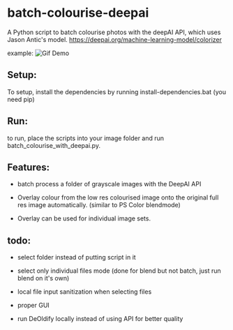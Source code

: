 # batch-colourise-deepai
 A Python script to batch colourise photos with the deepAI API, which uses Jason Antic's model.
 https://deepai.org/machine-learning-model/colorizer
 
 example:
![Gif Demo](https://github.com/endim8/batch-colourise-deepai/blob/master/Example/gifdemo.gif)
 ## Setup:
 To setup, install the dependencies by running install-dependencies.bat (you need pip)
 
 ## Run:
 to run, place the scripts into your image folder and run batch_colourise_with_deepai.py.
 
 ## Features:
 - batch process a folder of grayscale images with the DeepAI API
 
 - Overlay colour from the low res colourised image onto the original full res image automatically. (similar to PS Color blendmode)
 
 - Overlay can be used for individual image sets.
 
 ## todo:
 - select folder instead of putting script in it
 
 - select only individual files mode (done for blend but not batch, just run blend on it's own)
 
 - local file input sanitization when selecting files
 
 - proper GUI
 
 - run DeOldify locally instead of using API for better quality

